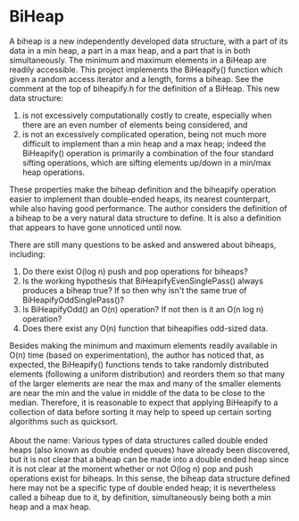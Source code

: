 # BiHeap
A biheap is a new independently developed data structure, with a part of its data in a min heap, a part in a max heap, and a part that is in both simultaneously. The minimum and maximum elements in a BiHeap are readily accessible. This project implements the BiHeapify() function which given a random access iterator and a length, forms a biheap. See the comment at the top of biheapify.h for the definition of a BiHeap.
This new data structure:
<BR>
1) is not excessively computationally costly to create, especially when there are an even number of elements being considered, and<BR>
2) is not an excessively complicated operation, being not much more difficult to implement than a min heap and a max heap; indeed the BiHeapify() operation is primarily a combination of the four standard sifting operations, which are sifting elements up/down in a min/max heap operations.

These properties make the biheap definition and the biheapify operation easier to implement than double-ended heaps, its nearest counterpart, while also having good performance. The author considers the definition of a biheap to be a very natural data structure to define. It is also a definition that appears to have gone unnoticed until now. 
<BR>

There are still many questions to be asked and answered about biheaps, including:
 1) Do there exist O(log n) push and pop operations for biheaps?<BR>
 2) Is the working hypothesis that BiHeapifyEvenSinglePass() always produces a biheap true? If so then why isn't the same true of BiHeapifyOddSinglePass()?<BR>
 3) Is BiHeapifyOdd() an O(n) operation? If not then is it an O(n log n) operation?<BR>
 4) Does there exist any O(n) function that biheapifies odd-sized data.

Besides making the minimum and maximum elements readily available in O(n) time (based on experimentation), the author has noticed that, as expected, the BiHeapify() functions tends to take randomly distributed elements (following a uniform distribution) and reorders them so that many of the larger elements are near the max and many of the smaller elements are near the min and the value in middle of the data to be close to the median. Therefore, it is reasonable to expect that applying BiHeapify to a collection of data before sorting it may help to speed up certain sorting algorithms such as quicksort. 
<BR><BR>
About the name: Various types of data structures called double ended heaps (also known as double ended queues) have already been discovered, but it is not clear that a biheap can be made into a double ended heap since it is not clear at the moment whether or not O(log n) pop and push operations exist for biheaps. In this sense, the biheap data structure defined here may not be a specific type of double ended heap; it is nevertheless called a biheap due to it, by definition, simultaneously being both a min heap and a max heap.<BR><BR>
